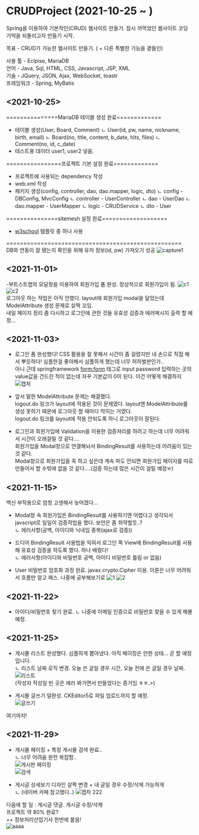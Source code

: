 # CRUDProject (2021-10-25 ~ )

Spring을 이용하여 기본적인(CRUD) 웹사이트 만들기.
잠시 까먹었던 웹사이트 코딩 기억을 되돌리고자 만들기 시작.

목표 - CRUD가 가능한 웹사이트 만들기. ( + 다른 특별한 기능을 곁들인)

사용 툴 - Eclpise, MariaDB   
언어 - Java, Sql, HTML, CSS, Javascript, JSP, XML   
기술 - JQuery, JSON, Ajax, WebSocket, toastr   
프레임워크 - Spring, MyBatis   

## **<2021-10-25>**
===============MariaDB 테이블 생성 완료=============

- 테이블 생성(User, Board, Comment)
      ㄴ User(id, pw, name, nickname, birth, email)
      ㄴ Board(no, title, content, b_date, hits, files)
      ㄴ Comment(no, id, c_date)
 - 테스트용 데이터 user1, user2 넣음.

================프로젝트 기본 설정 완료=============

- 프로젝트에 사용되는 dependency 작성
- web.xml 작성
- 패키지 생성(config, controller, dao, dao.mapper, logic, dto)
      ㄴ config - DBConfig, MvcConfig
      ㄴ controller - UserController
      ㄴ dao - UserDao
      ㄴ dao.mapper - UserMapper
      ㄴ logic - CRUDService
      ㄴ dto - User
      
===============sitemesh 설정 완료===================

- [w3school](https://www.w3schools.com/w3css/w3css_templates.asp) 템플릿 중 하나 사용

===================================================   
DB와 연동이 잘 됐는지 확인을 위해 유저 정보(id, pw) 가져오기 성공
![capture1](https://user-images.githubusercontent.com/82797084/138723003-ba43dcfc-df55-44dc-9e25-71cfc9c5c48a.PNG)

## **<2021-11-01>**
-부트스트랩의 모달창을 이용하여 회원가입 폼 완성. 정상적으로 회원가입이 됨.
![c1](https://user-images.githubusercontent.com/82797084/139650758-5035625c-1972-439d-8024-d1d249bb27f9.PNG)
![c2](https://user-images.githubusercontent.com/82797084/139650772-d37228e7-57f9-45a7-a9f4-9ae78b21deca.PNG)   
로그아웃 하는 작업은 아직 안했다. layout에 회원가입 modal을 달았는데 ModelAttribute 생성 문제로 살짝 꼬임.    
내일 페이지 정리 좀 다시하고 로그인에 관한 것들 유효성 검증과 에러메시지 출력 할 예정...

## **<2021-11-03>**    
- 로그인 폼 완성했다! CSS 활용을 잘 못해서 시간이 좀 걸렸지만 내 손으로 직접 해서 뿌듯하다!
      심플한걸 좋아해서 심플하게 했는데 너무 허허벌판인가..   
      아니 근데 springframework <form:form> 태그로 input password 입력하는 곳의 value값을 건드린 적이 없는데 자꾸 기본값이 0이 된다. 이건 어떻게 해결하지
![캡처](https://user-images.githubusercontent.com/82797084/140049757-fdd01558-bc46-4924-aeb0-2546d443a3ca.PNG)


- 앞서 말한 ModelAttribute 문제는 해결했다.    
      logout.do 링크가 layout에 적용된 것이 문제였다. layout엔 ModelAttribute를 생성 못하기 때문에 로그아웃 할 때마다 막히는 거였다.   
      logout.do 링크를 layout에 적용 안되도록 하니 로그아웃이 잘된다.   
         
- 로그인과 회원가입에 Validation을 이용한 검증처리를 하려고 하는데 너무 어려워서 시간이 오래걸릴 것 같다....   
      회원가입을 Modal창으로 연결해놔서 BindingResult를 사용하는데 어려움이 있는 것 같다.   
      Modal창으로 회원가입을 꼭 하고 싶은데 계속 파도 안되면 회원가입 페이지를 따로 만들어서 할 수밖에 없을 것 같다....(검증 하는데 많은 시간이 걸릴 예정ㅠ)

## **<2021-11-15>**   
백신 부작용으로 엄청 고생해서 늦어졌다...    

- Modal창 속 회원가입은 BindingResult를 사용하기엔 어렵다고 생각되서 javscript로 일일이 검증작업을 했다. 보안은 좀 취약할듯..?   
      ㄴ 에러사항(공백, 아이디와 닉네임 중복(ajax로 검증))   

- 드디어 BindingResult 사용법을 익혀서 로그인 쪽 View에 BindingResult를 사용해 유효성 검증을 하도록 했다. 하나 배웠다!   
      ㄴ 에러사항(아이디와 비밀번호 공백, 아이디 비밀번호 틀림 or 없음)   

- User 비밀번호 암호화 과정 완료. javax.crypto.Cipher 이용. 이론은 너무 어려워서 흐름만 알고 패스. 나중에 공부해보기로
![1](https://user-images.githubusercontent.com/82797084/141738503-afb6e525-d020-4bb0-bd13-b06eefaec5aa.PNG)
![2](https://user-images.githubusercontent.com/82797084/141738511-85251716-e98d-4c97-b730-73a7a11fe48e.PNG)


## **<2021-11-22>**   
- 아이디/비밀번호 찾기 완료.
      ㄴ 나중에 이메일 인증으로 비밀번호 찾을 수 있게 해볼 예정. 
      
## **<2021-11-25>**
- 게시물 리스트 완성했다. 심플하게 뽑아냈다. 아직 페이징은 안한 상태... 곧 할 예정입니다.   
      ㄴ 리스트 날짜 로직 변경. 오늘 쓴 글일 경우 시간, 오늘 전에 쓴 글일 경우 날짜.   
![리스트](https://user-images.githubusercontent.com/82797084/143399652-2616ea7b-e860-4abb-8f5b-a20675e92d08.PNG)   
(작성자 작성일 빈 곳은 에러 봐가면서 만들었다는 증거임 ㅎㅎ.>)  

- 게시물 글쓰기 덜완성. CKEditor5로 파일 업로드까지 할 예정.   
![글쓰기](https://user-images.githubusercontent.com/82797084/143399912-7bdd04e4-490c-4b54-afc1-033b12a3f77c.PNG)   

여기까지!  

## **<2021-11-29>**
- 게시물 페이징 + 특정 게시물 검색 완료..   
      ㄴ 너무 어려움 완전 복잡함..   
  ![게시판 페이징](https://user-images.githubusercontent.com/82797084/143825924-c358189b-6978-43cd-a9ab-17152a82e52d.PNG)   
  ![검색](https://user-images.githubusercontent.com/82797084/143825942-b996f9b3-4e5a-4297-9f8f-dc9d2d8b7ba4.PNG)   

- 게시글 상세보기 디자인 살짝 변경 + 내 글일 경우 수정/삭제 가능하게   
      ㄴ (네이버 카페 참고했다..)
![캡차 222](https://user-images.githubusercontent.com/82797084/143826284-2a1eb3d3-038b-464f-a343-093766e601b3.PNG)

다음에 할 일 : 게시글 댓글. 게시글 수정/삭제   
프로젝트 약 80% 완료?   
++ 정보처리산업기사 한번에 붙음!   
![aaaa](https://user-images.githubusercontent.com/82797084/143826812-a0e53633-8033-4cd8-b8b1-2264283be853.jpg)
    
 
